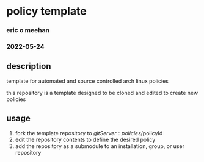 # policy template

### eric o meehan
### 2022-05-24

## description
template for automated and source controlled arch linux policies

this repository is a template designed to be cloned and edited to create new policies

## usage
1. fork the template repository to $gitServer:policies/$policyId
2. edit the repository contents to define the desired policy
3. add the repository as a submodule to an installation, group, or user repository
